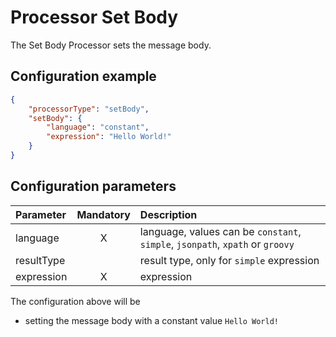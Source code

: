 # Processor Set Body
The Set Body Processor sets the message body. 

## Configuration example
````json
{
    "processorType": "setBody",
    "setBody": {
        "language": "constant",
        "expression": "Hello World!"
    }
}
````
## Configuration parameters
|Parameter|Mandatory|Description|
|:---|:---:|:---|
|language|X|language, values can be `constant`, `simple`, `jsonpath`, `xpath` or `groovy`|
|resultType| |result type, only for `simple` expression|
|expression|X|expression|

The configuration above will be
- setting the message body with a constant value `Hello World!`
